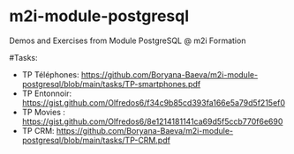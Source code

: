 # m2i-module-postgresql
Demos and Exercises from Module PostgreSQL @ m2i Formation

#Tasks: 

- TP Téléphones: https://github.com/Boryana-Baeva/m2i-module-postgresql/blob/main/tasks/TP-smartphones.pdf
- TP Entonnoir: https://gist.github.com/Olfredos6/f34c9b85cd393fa166e5a79d5f215ef0
- TP Movies : https://gist.github.com/Olfredos6/8e1214181141ca69d5f5ccb770f6e690
- TP CRM: https://github.com/Boryana-Baeva/m2i-module-postgresql/blob/main/tasks/TP-CRM.pdf
